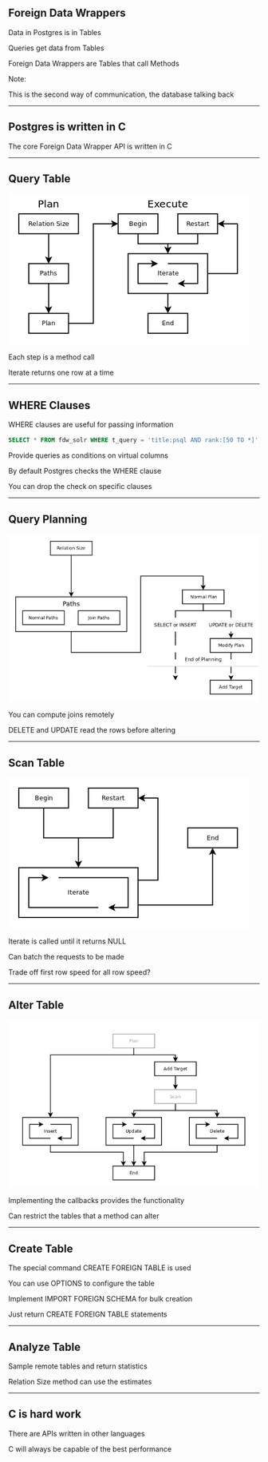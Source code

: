 ##  Foreign Data Wrappers

Data in Postgres is in Tables

Queries get data from Tables

Foreign Data Wrappers are Tables that call Methods

Note:

This is the second way of communication, the database talking back

---

##  Postgres is written in C

The core Foreign Data Wrapper API is written in C

---

##  Query Table

![Query Flow Chart](resources/fdw-query.png)

Each step is a method call

Iterate returns one row at a time

---

##  WHERE Clauses

WHERE clauses are useful for passing information

```sql
SELECT * FROM fdw_solr WHERE t_query = 'title:psql AND rank:[50 TO *]';
```

Provide queries as conditions on virtual columns

By default Postgres checks the WHERE clause

You can drop the check on specific clauses

---

##  Query Planning

![Plan Flow Chart](resources/fdw-plan.png)

You can compute joins remotely

DELETE and UPDATE read the rows before altering

---

##  Scan Table

![Scan Flow Chart](resources/fdw-scan.png)

Iterate is called until it returns NULL

Can batch the requests to be made

Trade off first row speed for all row speed?

---

##  Alter Table

![Alter Flow Chart](resources/fdw-alter.png)

Implementing the callbacks provides the functionality

Can restrict the tables that a method can alter

---

##  Create Table

The special command CREATE FOREIGN TABLE is used

You can use OPTIONS to configure the table

Implement IMPORT FOREIGN SCHEMA for bulk creation

Just return CREATE FOREIGN TABLE statements

---

##  Analyze Table

Sample remote tables and return statistics

Relation Size method can use the estimates

---

##  C is hard work

There are APIs written in other languages

C will always be capable of the best performance
